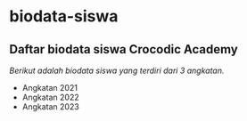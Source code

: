# biodata-siswa
Daftar biodata siswa Crocodic Academy
---
*Berikut adalah biodata siswa yang terdiri dari 3 angkatan.*
- Angkatan 2021
- Angkatan 2022
- Angkatan 2023
